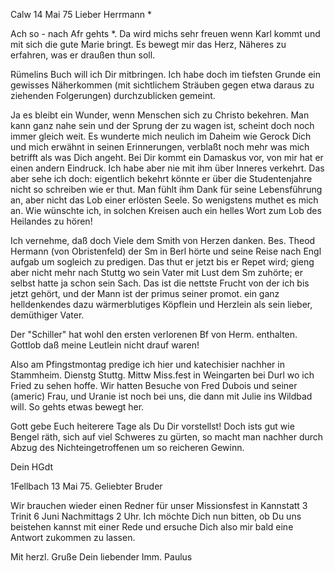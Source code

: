  Calw 14 Mai 75
Lieber Herrmann <Mogl>*

Ach so - nach Afr gehts <Carl Weigle>*. Da wird michs sehr freuen wenn Karl kommt und mit sich die gute Marie bringt. Es bewegt mir das Herz, Näheres zu erfahren, was er draußen thun soll.

Rümelins Buch will ich Dir mitbringen. Ich habe doch im tiefsten Grunde ein gewisses Näherkommen (mit sichtlichem Sträuben gegen etwa daraus zu ziehenden Folgerungen) durchzublicken gemeint.

Ja es bleibt ein Wunder, wenn Menschen sich zu Christo bekehren. Man kann ganz nahe sein und der Sprung der zu wagen ist, scheint doch noch immer gleich weit. Es wunderte mich neulich im Daheim wie Gerock Dich und mich erwähnt in seinen Erinnerungen, verblaßt noch mehr was mich betrifft als was Dich angeht. Bei Dir kommt ein Damaskus vor, von mir hat er einen andern Eindruck. Ich habe aber nie mit ihm über Inneres verkehrt. Das aber sehe ich doch: eigentlich bekehrt könnte er über die Studentenjahre nicht so schreiben wie er thut. Man fühlt ihm Dank für seine Lebensführung an, aber nicht das Lob einer erlösten Seele. So wenigstens muthet es mich an. Wie wünschte ich, in solchen Kreisen auch ein helles Wort zum Lob des Heilandes zu hören!

Ich vernehme, daß doch Viele dem Smith von Herzen danken. Bes. Theod Hermann (von Obristenfeld) der Sm in Berl hörte und seine Reise nach Engl aufgab um sogleich zu predigen. Das thut er jetzt bis er Repet wird; gieng aber nicht mehr nach Stuttg wo sein Vater mit Lust dem Sm zuhörte; er selbst hatte ja schon sein Sach. Das ist die nettste Frucht von der ich bis jetzt gehört, und der Mann ist der primus seiner promot. ein ganz helldenkendes dazu wärmerblutiges Köpflein und Herzlein als sein lieber, demüthiger Vater.

Der "Schiller" hat wohl den ersten verlorenen Bf von Herm. enthalten. Gottlob daß meine Leutlein nicht drauf waren!

Also am Pfingstmontag predige ich hier und katechisier nachher in Stammheim. Dienstg Stuttg. Mittw Miss.fest in Weingarten bei Durl wo ich Fried zu sehen hoffe. Wir hatten Besuche von Fred Dubois und seiner (americ) Frau, und Uranie ist noch bei uns, die dann mit Julie ins Wildbad will. So gehts etwas bewegt her.

Gott gebe Euch heiterere Tage als Du Dir vorstellst! Doch ists gut wie Bengel räth, sich auf viel Schweres zu gürten, so macht man nachher durch Abzug des Nichteingetroffenen um so reicheren Gewinn.

 Dein HGdt



 1Fellbach 13 Mai 75.
Geliebter Bruder

Wir brauchen wieder einen Redner für unser Missionsfest in Kannstatt 3 Trinit 6 Juni Nachmittags 2 Uhr. Ich möchte Dich nun bitten, ob Du uns beistehen kannst mit einer Rede und ersuche Dich also mir bald eine Antwort zukommen zu lassen.

 Mit herzl. Gruße
 Dein liebender Imm. Paulus
